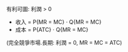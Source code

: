 有利可圖: 利潤 > 0
- 收入 = P{MR = MC} $\cdot$ Q{MR = MC}
- 成本 = P{ATC} $\cdot$ Q{MR = MC}

(完全競爭市場.長期: 利潤 = 0, MR = MC = ATC)